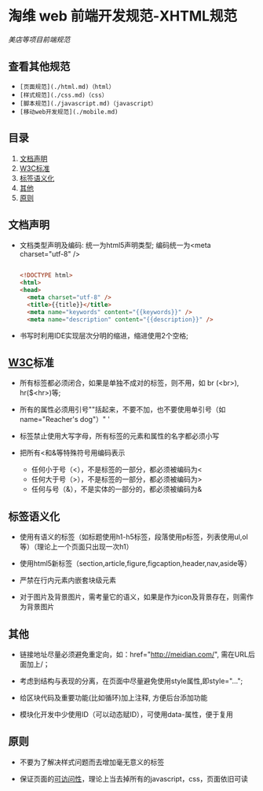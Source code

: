 淘维 web 前端开发规范-XHTML规范
=====================
*美店等项目前端规范*

## <a name='list'>查看其他规范</a>

  + `[页面规范](./html.md)（html）`
  + `[样式规范](./css.md)（css）`
  + `[脚本规范](./javascript.md)（javascript）`
  + `[移动web开发规范](./mobile.md)`


## <a name='TOC'>目录</a>

  1. [文档声明](#doctype)
  1. [W3C标准](#w3c)
  1. [标签语义化](#semantic)
  1. [其他](#others)
  1. [原则](#rules)



## <a name='doctype'>文档声明</a>

- 文档类型声明及编码: 统一为html5声明类型<!DOCTYPE html>; 编码统一为\<meta charset="utf-8" /\>
  ```html

  <!DOCTYPE html>
  <html>
  <head>
    <meta charset="utf-8" />
    <title>{{title}}</title>
    <meta name="keywords" content="{{keywords}}" />
    <meta name="description" content="{{description}}" />


  ```
- 书写时利用IDE实现层次分明的缩进，缩进使用2个空格;



## <a name='w3c'>[W3C](http://www.w3.org/)标准</a>

- 所有标签都必须闭合，如果是单独不成对的标签，则不用，如 br (\<br\>), hr($\<hr\>)等;

- 所有的属性必须用引号""括起来，不要不加，也不要使用单引号（如 name="Reacher's dog"）&quot; &apos;

- 标签禁止使用大写字母，所有标签的元素和属性的名字都必须小写

- 把所有<和&等特殊符号用编码表示

  + 任何小于号（<），不是标签的一部分，都必须被编码为&lt;
  + 任何大于号（>），不是标签的一部分，都必须被编码为&gt;
  + 任何与号（&），不是实体的一部分的，都必须被编码为&amp;




## <a name='semantic'>标签语义化</a>

- 使用有语义的标签（如标题使用h1-h5标签，段落使用p标签，列表使用ul,ol等）（理论上一个页面只出现一次h1）

- 使用html5新标签（section,article,figure,figcaption,header,nav,aside等）

- 严禁在行内元素内嵌套块级元素

- 对于图片及背景图片，需考量它的语义，如果是作为icon及背景存在，则需作为背景图片




## <a name='others'>其他</a>

- 链接地址尽量必须避免重定向，如：href="http://meidian.com/", 需在URL后面加上/；

- 考虑到结构与表现的分离，在页面中尽量避免使用style属性,即style="…";

- 给区块代码及重要功能(比如循环)加上注释, 方便后台添加功能

- 模块化开发中少使用ID（可以动态赋ID），可使用data-属性，便于复用




## <a name='rules'>原则</a>

- 不要为了解决样式问题而去增加毫无意义的标签

- 保证页面的[可访问性](http://www.douban.com/group/topic/5135474/)，理论上当去掉所有的javascript，css，页面依旧可读





